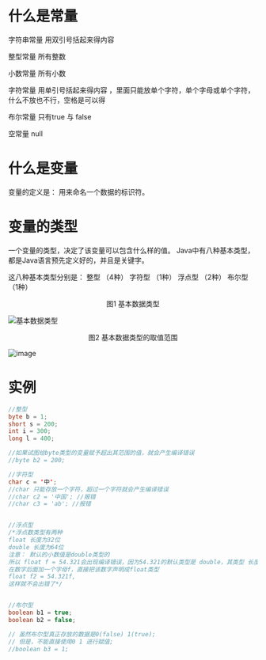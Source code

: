 # 什么是常量

字符串常量  用双引号括起来得内容

整型常量   所有整数

小数常量  所有小数

字符常量   用单引号括起来得内容 ，里面只能放单个字符，单个字母或单个字符，什么不放也不行，空格是可以得

布尔常量 只有true 与 false

空常量   null

# 什么是变量

变量的定义是： 用来命名一个数据的标识符。



# 变量的类型

一个变量的类型，决定了该变量可以包含什么样的值。
Java中有八种基本类型，都是Java语言预先定义好的，并且是关键字。

这八种基本类型分别是：
整型     （4种）
字符型 （1种）
浮点型 （2种）
布尔型 （1种）

<center>图1 基本数据类型</center>

![基本数据类型](https://i.ibb.co/ZBFnt2s/image.png)





<center>图2 基本数据类型的取值范围</center>

![image](https://i.ibb.co/KyC0dhP/image.gif)



# 实例

```java
//整型
byte b = 1;
short s = 200;
int i = 300;
long l = 400;

//如果试图给byte类型的变量赋予超出其范围的值，就会产生编译错误
//byte b2 = 200;

//字符型
char c = '中';
//char 只能存放一个字符，超过一个字符就会产生编译错误
//char c2 = '中国'; //报错
//char c3 = 'ab'; //报错


//浮点型
/*浮点数类型有两种
float 长度为32位
double 长度为64位
注意： 默认的小数值是double类型的
所以 float f = 54.321会出现编译错误，因为54.321的默认类型是 double，其类型 长度为64，超过了float的长度32
在数字后面加一个字母f，直接把该数字声明成float类型
float f2 = 54.321f,
这样就不会出错了*/


//布尔型
boolean b1 = true;
boolean b2 = false;

// 虽然布尔型真正存放的数据是0(false) 1(true);
// 但是，不能直接使用0 1 进行赋值;
//boolean b3 = 1;
```